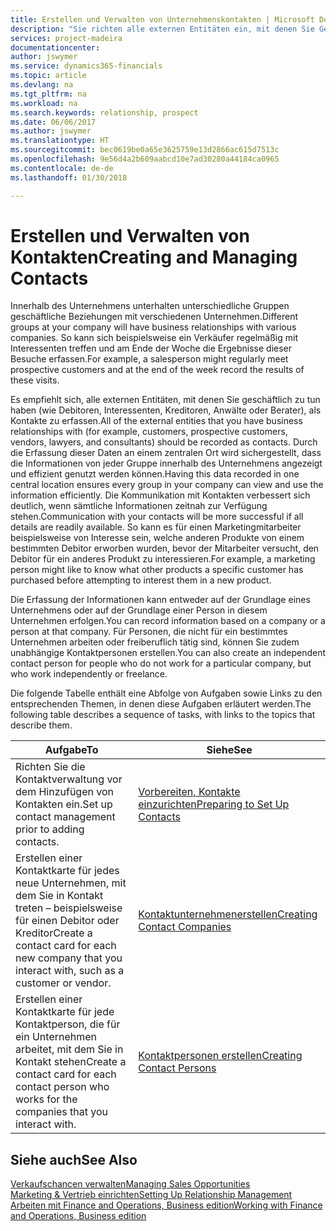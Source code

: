 ```yaml
---
title: Erstellen und Verwalten von Unternehmenskontakten | Microsoft Docs
description: "Sie richten alle externen Entitäten ein, mit denen Sie Geschäftsbeziehungen haben (wie Debitoren, Interessenten, Kreditoren und Berater)."
services: project-madeira
documentationcenter: 
author: jswymer
ms.service: dynamics365-financials
ms.topic: article
ms.devlang: na
ms.tgt_pltfrm: na
ms.workload: na
ms.search.keywords: relationship, prospect
ms.date: 06/06/2017
ms.author: jswymer
ms.translationtype: HT
ms.sourcegitcommit: bec0619be0a65e3625759e13d2866ac615d7513c
ms.openlocfilehash: 9e56d4a2b609aabcd10e7ad30280a44184ca0965
ms.contentlocale: de-de
ms.lasthandoff: 01/30/2018

---
```

# <a name="creating-and-managing-contacts"></a><span data-ttu-id="4011c-103">Erstellen und Verwalten von Kontakten</span><span class="sxs-lookup"><span data-stu-id="4011c-103">Creating and Managing Contacts</span></span>
<span data-ttu-id="4011c-104">Innerhalb des Unternehmens unterhalten unterschiedliche Gruppen geschäftliche Beziehungen mit verschiedenen Unternehmen.</span><span class="sxs-lookup"><span data-stu-id="4011c-104">Different groups at your company will have business relationships with various companies.</span></span> <span data-ttu-id="4011c-105">So kann sich beispielsweise ein Verkäufer regelmäßig mit Interessenten treffen und am Ende der Woche die Ergebnisse dieser Besuche erfassen.</span><span class="sxs-lookup"><span data-stu-id="4011c-105">For example, a salesperson might regularly meet prospective customers and at the end of the week record the results of these visits.</span></span>

<span data-ttu-id="4011c-106">Es empfiehlt sich, alle externen Entitäten, mit denen Sie geschäftlich zu tun haben (wie Debitoren, Interessenten, Kreditoren, Anwälte oder Berater), als Kontakte zu erfassen.</span><span class="sxs-lookup"><span data-stu-id="4011c-106">All of the external entities that you have business relationships with (for example, customers, prospective customers, vendors, lawyers, and consultants) should be recorded as contacts.</span></span> <span data-ttu-id="4011c-107">Durch die Erfassung dieser Daten an einem zentralen Ort wird sichergestellt, dass die Informationen von jeder Gruppe innerhalb des Unternehmens angezeigt und effizient genutzt werden können.</span><span class="sxs-lookup"><span data-stu-id="4011c-107">Having this data recorded in one central location ensures every group in your company can view and use the information efficiently.</span></span> <span data-ttu-id="4011c-108">Die Kommunikation mit Kontakten verbessert sich deutlich, wenn sämtliche Informationen zeitnah zur Verfügung stehen.</span><span class="sxs-lookup"><span data-stu-id="4011c-108">Communication with your contacts will be more successful if all details are readily available.</span></span> <span data-ttu-id="4011c-109">So kann es für einen Marketingmitarbeiter beispielsweise von Interesse sein, welche anderen Produkte von einem bestimmten Debitor erworben wurden, bevor der Mitarbeiter versucht, den Debitor für ein anderes Produkt zu interessieren.</span><span class="sxs-lookup"><span data-stu-id="4011c-109">For example, a marketing person might like to know what other products a specific customer has purchased before attempting to interest them in a new product.</span></span>

<span data-ttu-id="4011c-110">Die Erfassung der Informationen kann entweder auf der Grundlage eines Unternehmens oder auf der Grundlage einer Person in diesem Unternehmen erfolgen.</span><span class="sxs-lookup"><span data-stu-id="4011c-110">You can record information based on a company or a person at that company.</span></span> <span data-ttu-id="4011c-111">Für Personen, die nicht für ein bestimmtes Unternehmen arbeiten oder freiberuflich tätig sind, können Sie zudem unabhängige Kontaktpersonen erstellen.</span><span class="sxs-lookup"><span data-stu-id="4011c-111">You can also create an independent contact person for people who do not work for a particular company, but who work independently or freelance.</span></span>

<span data-ttu-id="4011c-112">Die folgende Tabelle enthält eine Abfolge von Aufgaben sowie Links zu den entsprechenden Themen, in denen diese Aufgaben erläutert werden.</span><span class="sxs-lookup"><span data-stu-id="4011c-112">The following table describes a sequence of tasks, with links to the topics that describe them.</span></span>

| <span data-ttu-id="4011c-113">Aufgabe</span><span class="sxs-lookup"><span data-stu-id="4011c-113">To</span></span> | <span data-ttu-id="4011c-114">Siehe</span><span class="sxs-lookup"><span data-stu-id="4011c-114">See</span></span> |
| --- | --- |
| <span data-ttu-id="4011c-115">Richten Sie die Kontaktverwaltung vor dem Hinzufügen von Kontakten ein.</span><span class="sxs-lookup"><span data-stu-id="4011c-115">Set up contact management prior to adding contacts.</span></span> |[<span data-ttu-id="4011c-116">Vorbereiten, Kontakte einzurichten</span><span class="sxs-lookup"><span data-stu-id="4011c-116">Preparing to Set Up Contacts</span></span>](marketing-setup-contacts.md) |
| <span data-ttu-id="4011c-117">Erstellen einer Kontaktkarte für jedes neue Unternehmen, mit dem Sie in Kontakt treten – beispielsweise für einen Debitor oder Kreditor</span><span class="sxs-lookup"><span data-stu-id="4011c-117">Create a contact card for each new company that you interact with, such as a customer or vendor.</span></span> |[<span data-ttu-id="4011c-118">Kontaktunternehmenerstellen</span><span class="sxs-lookup"><span data-stu-id="4011c-118">Creating Contact Companies</span></span>](marketing-create-contact-companies.md) |
| <span data-ttu-id="4011c-119">Erstellen einer Kontaktkarte für jede Kontaktperson, die für ein Unternehmen arbeitet, mit dem Sie in Kontakt stehen</span><span class="sxs-lookup"><span data-stu-id="4011c-119">Create a contact card for each contact person who works for the companies that you interact with.</span></span> |[<span data-ttu-id="4011c-120">Kontaktpersonen erstellen</span><span class="sxs-lookup"><span data-stu-id="4011c-120">Creating Contact Persons</span></span>](marketing-create-contact-persons.md) |

## <a name="see-also"></a><span data-ttu-id="4011c-121">Siehe auch</span><span class="sxs-lookup"><span data-stu-id="4011c-121">See Also</span></span>
[<span data-ttu-id="4011c-122">Verkaufschancen verwalten</span><span class="sxs-lookup"><span data-stu-id="4011c-122">Managing Sales Opportunities</span></span>](marketing-manage-sales-opportunities.md)  
[<span data-ttu-id="4011c-123">Marketing & Vertrieb einrichten</span><span class="sxs-lookup"><span data-stu-id="4011c-123">Setting Up Relationship Management</span></span>](marketing-setup-marketing.md)  
[<span data-ttu-id="4011c-124">Arbeiten mit Finance and Operations, Business edition</span><span class="sxs-lookup"><span data-stu-id="4011c-124">Working with Finance and Operations, Business edition</span></span>](ui-work-product.md)  

